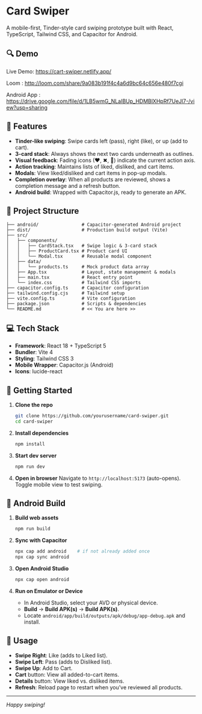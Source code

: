 # Card Swiper

A mobile-first, Tinder-style card swiping prototype built with React, TypeScript, Tailwind CSS, and Capacitor for Android.

## 🔍 Demo

Live Demo: https://cart-swiper.netlify.app/


Loom : http://loom.com/share/9a083b191f4c4a6d9bc64c656e480f7cgi

Android App : https://drive.google.com/file/d/1LB5wmG_NLaIBUp_HDMBlXHpRf7UeJl7-/view?usp=sharing

## 🚀 Features

* **Tinder-like swiping**: Swipe cards left (pass), right (like), or up (add to cart).
* **3-card stack**: Always shows the next two cards underneath as outlines.
* **Visual feedback**: Fading icons (❤, ✖, 🛒) indicate the current action axis.
* **Action tracking**: Maintains lists of liked, disliked, and cart items.
* **Modals**: View liked/disliked and cart items in pop-up modals.
* **Completion overlay**: When all products are reviewed, shows a completion message and a refresh button.
* **Android build**: Wrapped with Capacitor.js, ready to generate an APK.

## 📂 Project Structure

```
├── android/                # Capacitor-generated Android project
├── dist/                   # Production build output (Vite)
├── src/
│   ├── components/
│   │   ├── CardStack.tsx   # Swipe logic & 3-card stack
│   │   ├── ProductCard.tsx # Product card UI
│   │   └── Modal.tsx       # Reusable modal component
│   ├── data/
│   │   └── products.ts     # Mock product data array
│   ├── App.tsx             # Layout, state management & modals
│   ├── main.tsx            # React entry point
│   └── index.css           # Tailwind CSS imports
├── capacitor.config.ts     # Capacitor configuration
├── tailwind.config.cjs     # Tailwind setup
├── vite.config.ts          # Vite configuration
├── package.json            # Scripts & dependencies
└── README.md               # << You are here >>
```

## 💻 Tech Stack

* **Framework**: React 18 + TypeScript 5
* **Bundler**: Vite 4
* **Styling**: Tailwind CSS 3
* **Mobile Wrapper**: Capacitor.js (Android)
* **Icons**: lucide-react

## 🚀 Getting Started

1. **Clone the repo**

   ```bash
   git clone https://github.com/yourusername/card-swiper.git
   cd card-swiper
   ```

2. **Install dependencies**

   ```bash
   npm install
   ```

3. **Start dev server**

   ```bash
   npm run dev
   ```

4. **Open in browser**
   Navigate to `http://localhost:5173` (auto-opens). Toggle mobile view to test swiping.

## 📱 Android Build

1. **Build web assets**

   ```bash
   npm run build
   ```

2. **Sync with Capacitor**

   ```bash
   npx cap add android    # if not already added once
   npx cap sync android
   ```

3. **Open Android Studio**

   ```bash
   npx cap open android
   ```

4. **Run on Emulator or Device**

   * In Android Studio, select your AVD or physical device.
   * **Build** → **Build APK(s)** → **Build APK(s)**.
   * Locate `android/app/build/outputs/apk/debug/app-debug.apk` and install.

## 📜 Usage

* **Swipe Right**: Like (adds to Liked list).
* **Swipe Left**: Pass (adds to Disliked list).
* **Swipe Up**: Add to Cart.
* **Cart** button: View all added-to-cart items.
* **Details** button: View liked vs. disliked items.
* **Refresh**: Reload page to restart when you’ve reviewed all products.
---

*Happy swiping!*
